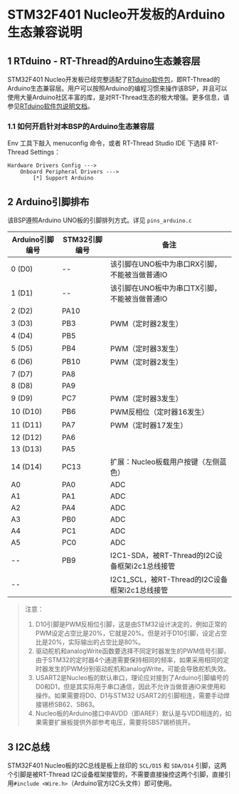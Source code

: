 # STM32F401 Nucleo开发板的Arduino生态兼容说明

## 1 RTduino - RT-Thread的Arduino生态兼容层

STM32F401 Nucleo开发板已经完整适配了[RTduino软件包](https://github.com/mysterywolf/RTduino)，即RT-Thread的Arduino生态兼容层。用户可以按照Arduino的编程习惯来操作该BSP，并且可以使用大量Arduino社区丰富的库，是对RT-Thread生态的极大增强。更多信息，请参见[RTduino软件包说明文档](https://github.com/mysterywolf/RTduino)。

### 1.1 如何开启针对本BSP的Arduino生态兼容层

Env 工具下敲入 menuconfig 命令，或者 RT-Thread Studio IDE 下选择 RT-Thread Settings：

```Kconfig
Hardware Drivers Config --->
    Onboard Peripheral Drivers --->
        [*] Support Arduino
```

## 2 Arduino引脚排布

该BSP遵照Arduino UNO板的引脚排列方式。详见 `pins_arduino.c`

| Arduino引脚编号 | STM32引脚编号 | 备注                                           |
| --------------- | ------------- | ---------------------------------------------- |
| 0 (D0)          | --            | 该引脚在UNO板中为串口RX引脚，不能被当做普通IO  |
| 1 (D1)          | --            | 该引脚在UNO板中为串口TX引脚，不能被当做普通IO  |
| 2 (D2)          | PA10          |                                                |
| 3 (D3)          | PB3           | PWM（定时器2发生）                             |
| 4 (D4)          | PB5           |                                                |
| 5 (D5)          | PB4           | PWM（定时器3发生）                             |
| 6 (D6)          | PB10          | PWM（定时器2发生）                             |
| 7 (D7)          | PA8           |                                                |
| 8 (D8)          | PA9           |                                                |
| 9 (D9)          | PC7           | PWM（定时器3发生）                             |
| 10 (D10)        | PB6           | PWM反相位（定时器16发生）                      |
| 11 (D11)        | PA7           | PWM（定时器17发生）                            |
| 12 (D12)        | PA6           |                                                |
| 13 (D13)        | PA5           |                                                |
| 14 (D14)        | PC13          | 扩展：Nucleo板载用户按键（左侧蓝色）           |
| A0              | PA0           | ADC                                            |
| A1              | PA1           | ADC                                            |
| A2              | PA4           | ADC                                            |
| A3              | PB0           | ADC                                            |
| A4              | PC1           | ADC                                            |
| A5              | PC0           | ADC                                            |
| --              | PB9           | I2C1-SDA，被RT-Thread的I2C设备框架i2c1总线接管 |
| --              |               | I2C1_SCL，被RT-Thread的I2C设备框架i2c1总线接管 |

> 注意：
>
> 1. D10引脚是PWM反相位引脚，这是由STM32设计决定的，例如正常的PWM设定占空比是20%，它就是20%。但是对于D10引脚，设定占空比是20%，实际输出的占空比是80%。
> 2. 驱动舵机和analogWrite函数要选择不同定时器发生的PWM信号引脚，由于STM32的定时器4个通道需要保持相同的频率，如果采用相同的定时器发生的PWM分别驱动舵机和analogWrite，可能会导致舵机失效。
> 3. USART2是Nucleo板的默认串口，理论应对接到了Arduino引脚编号的D0和D1，但是其实际用于串口通信，因此不允许当做普通IO来使用和操作。如果需要将D0、D1与STM32 USART2的引脚相连，需要手动焊接锡桥SB62、SB63。
> 4. Nucleo板的Arduino接口中AVDD（即AREF）默认是与VDD相连的，如果需要扩展板提供外部参考电压，需要将SB57锡桥挑开。

## 3 I2C总线

STM32F401 Nucleo板的I2C总线是板上丝印的 `SCL/D15` 和 `SDA/D14` 引脚，这两个引脚是被RT-Thread I2C设备框架接管的，不需要直接操控这两个引脚，直接引用`#include <Wire.h>`（Arduino官方I2C头文件）即可使用。